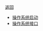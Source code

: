 [返回](README.md)

- [操作系统启动](doc/基础知识/操作系统/基础知识/操作系统的启动.md)  
- [操作系统接口](doc/基础知识/操作系统/基础知识/操作系统的接口.md)  









